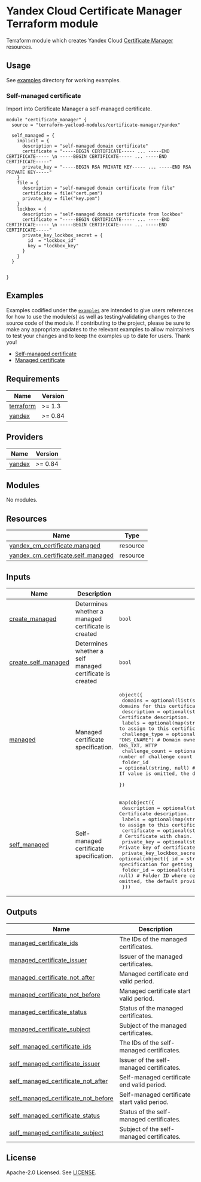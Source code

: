 # Yandex Cloud Certificate Manager Terraform module

Terraform module which creates Yandex Cloud [Certificate Manager](https://yandex.cloud/en/docs/certificate-manager/) resources.

## Usage

See [examples](https://github.com/terraform-yacloud-modules/terraform-yandex-certificate-manager/tree/main/examples) directory for working examples.

### Self-managed certificate

Import into Certificate Manager a self-managed certificate.

```hcl
module "certificate_manager" {
  source = "terraform-yacloud-modules/certificate-manager/yandex"

  self_managed = {
    implicit = {
      description = "self-managed domain certificate"
      certificate = "-----BEGIN CERTIFICATE----- ... -----END CERTIFICATE----- \n -----BEGIN CERTIFICATE----- ... -----END CERTIFICATE-----"
      private_key = "-----BEGIN RSA PRIVATE KEY----- ... -----END RSA PRIVATE KEY-----"
    }
    file = {
      description = "self-managed domain certificate from file"
      certificate = file("cert.pem")
      private_key = file("key.pem")
    }
    lockbox = {
      description = "self-managed domain certificate from lockbox"
      certificate = "-----BEGIN CERTIFICATE----- ... -----END CERTIFICATE----- \n -----BEGIN CERTIFICATE----- ... -----END CERTIFICATE-----"
      private_key_lockbox_secret = {
        id  = "lockbox_id"
        key = "lockbox_key"
      }
    }
  }
  
  
}
```

## Examples

Examples codified under
the [`examples`](https://github.com/terraform-yacloud-modules/terraform-yandex-module-template/tree/main/examples) are intended
to give users references for how to use the module(s) as well as testing/validating changes to the source code of the
module. If contributing to the project, please be sure to make any appropriate updates to the relevant examples to allow
maintainers to test your changes and to keep the examples up to date for users. Thank you!

- [Self-managed certificate](https://github.com/terraform-yacloud-modules/terraform-yandex-certificate-manager/tree/main/examples/self-managed)
- [Managed certificate](https://github.com/terraform-yacloud-modules/terraform-yandex-certificate-manager/tree/main/examples/managed)

<!-- BEGINNING OF PRE-COMMIT-TERRAFORM DOCS HOOK -->
## Requirements

| Name | Version |
|------|---------|
| <a name="requirement_terraform"></a> [terraform](#requirement\_terraform) | >= 1.3 |
| <a name="requirement_yandex"></a> [yandex](#requirement\_yandex) | >= 0.84 |

## Providers

| Name | Version |
|------|---------|
| <a name="provider_yandex"></a> [yandex](#provider\_yandex) | >= 0.84 |

## Modules

No modules.

## Resources

| Name | Type |
|------|------|
| [yandex_cm_certificate.managed](https://registry.terraform.io/providers/yandex-cloud/yandex/latest/docs/resources/cm_certificate) | resource |
| [yandex_cm_certificate.self_managed](https://registry.terraform.io/providers/yandex-cloud/yandex/latest/docs/resources/cm_certificate) | resource |

## Inputs

| Name | Description | Type | Default | Required |
|------|-------------|------|---------|:--------:|
| <a name="input_create_managed"></a> [create\_managed](#input\_create\_managed) | Determines whether a managed certificate is created | `bool` | `false` | no |
| <a name="input_create_self_managed"></a> [create\_self\_managed](#input\_create\_self\_managed) | Determines whether a self managed certificate is created | `bool` | `true` | no |
| <a name="input_managed"></a> [managed](#input\_managed) | Managed certificate specification. | <pre>object({<br>    domains         = optional(list(string), [])    # List of domains for this certificate<br>    description     = optional(string, "")          # Certificate description.<br>    labels          = optional(map(string), {})     # Labels to assign to this certificate.<br>    challenge_type  = optional(string, "DNS_CNAME") # Domain owner-check method. Possible values: DNS_CNAME, DNS_TXT, HTTP<br>    challenge_count = optional(number, 1)           # Expected number of challenge count needed to validate certificate.<br>    folder_id       = optional(string, null)        # Folder ID where certificate will be created. If value is omitted, the default provider folder is used.<br>  })</pre> | `{}` | no |
| <a name="input_self_managed"></a> [self\_managed](#input\_self\_managed) | Self-managed certificate specification. | <pre>map(object({<br>    description                = optional(string, "")                                  # Certificate description.<br>    labels                     = optional(map(string), {})                             # Labels to assign to this certificate.<br>    certificate                = optional(string, null)                                # Certificate with chain.<br>    private_key                = optional(string, null)                                # Private key of certificate.<br>    private_key_lockbox_secret = optional(object({ id = string, key = string }), null) # Lockbox secret specification for getting private key.<br>    folder_id                  = optional(string, null)                                # Folder ID where certificate will be created. If value is omitted, the default provider folder is used.<br>  }))</pre> | `{}` | no |

## Outputs

| Name | Description |
|------|-------------|
| <a name="output_managed_certificate_ids"></a> [managed\_certificate\_ids](#output\_managed\_certificate\_ids) | The IDs of the managed certificates. |
| <a name="output_managed_certificate_issuer"></a> [managed\_certificate\_issuer](#output\_managed\_certificate\_issuer) | Issuer of the managed certificates. |
| <a name="output_managed_certificate_not_after"></a> [managed\_certificate\_not\_after](#output\_managed\_certificate\_not\_after) | Managed certificate end valid period. |
| <a name="output_managed_certificate_not_before"></a> [managed\_certificate\_not\_before](#output\_managed\_certificate\_not\_before) | Managed certificate start valid period. |
| <a name="output_managed_certificate_status"></a> [managed\_certificate\_status](#output\_managed\_certificate\_status) | Status of the managed certificates. |
| <a name="output_managed_certificate_subject"></a> [managed\_certificate\_subject](#output\_managed\_certificate\_subject) | Subject of the managed certificates. |
| <a name="output_self_managed_certificate_ids"></a> [self\_managed\_certificate\_ids](#output\_self\_managed\_certificate\_ids) | The IDs of the self-managed certificates. |
| <a name="output_self_managed_certificate_issuer"></a> [self\_managed\_certificate\_issuer](#output\_self\_managed\_certificate\_issuer) | Issuer of the self-managed certificates. |
| <a name="output_self_managed_certificate_not_after"></a> [self\_managed\_certificate\_not\_after](#output\_self\_managed\_certificate\_not\_after) | Self-managed certificate end valid period. |
| <a name="output_self_managed_certificate_not_before"></a> [self\_managed\_certificate\_not\_before](#output\_self\_managed\_certificate\_not\_before) | Self-managed certificate start valid period. |
| <a name="output_self_managed_certificate_status"></a> [self\_managed\_certificate\_status](#output\_self\_managed\_certificate\_status) | Status of the self-managed certificates. |
| <a name="output_self_managed_certificate_subject"></a> [self\_managed\_certificate\_subject](#output\_self\_managed\_certificate\_subject) | Subject of the self-managed certificates. |
<!-- END OF PRE-COMMIT-TERRAFORM DOCS HOOK -->

## License

Apache-2.0 Licensed.
See [LICENSE](https://github.com/terraform-yacloud-modules/terraform-yandex-module-template/blob/main/LICENSE).
